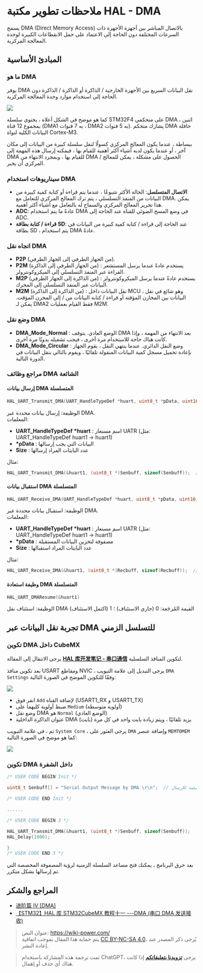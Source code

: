 # ملاحظات تطوير مكتبة HAL - DMA

يسمح DMA (Direct Memory Access) بالاتصال المباشر بين أجهزة الأجهزة ذات السرعات المختلفة دون الحاجة إلى الاعتماد على حمل الانقطاعات الكبيرة لوحدة المعالجة المركزية.

## المبادئ الأساسية

### ما هو DMA

يوفر DMA نقل البيانات السريع بين الأجهزة الخارجية / الذاكرة أو الذاكرة / الذاكرة دون الحاجة إلى استخدام موارد وحدة المعالجة المركزية.

![](https://f004.backblazeb2.com/file/wiki-media/img/20210404153423.png)

كما هو موضح في الشكل أعلاه ، يحتوي سلسلة STM32F4 على متحكمي DMA اثنين ، بمجموع 12 قناة (DMA1 به 7 قنوات ، DMA2 به 5 قنوات). يشارك متحكم DMA حافلة البيانات الكلية لنواة Cortex-M3.

ببساطة ، عندما يكون المعالج المركزي كسولًا لنقل سلسلة كبيرة من البيانات إلى مكان آخر ، أو عندما يكون لديه أشياء أكثر أهمية للقيام بها ، فيمكنه إرسال هذه المهمة إلى DMA للقيام بها ، وبمجرد الانتهاء من DMA / الحصول على مشكلة ، يمكن للمعالج المركزي أن يخبر.

### سيناريوهات استخدام DMA

- **الاتصال المتسلسل**: الحالة الأكثر شيوعًا ، عندما يتم قراءة أو كتابة كمية كبيرة من البيانات من المنفذ التسلسلي ، يتم ترك المعالج المركزي للتعامل مع DMA. يمكن هذا تحرير المعالج المركزي والسماح له بالتعامل مع أشياء أكثر أهمية.
- **ADC**: عادةً ما يتم استخدام DMA في وضع المسح الضوئي للقناة عند الحاجة إلى ADC.
- **قراءة / كتابة بطاقة SD**: عند الحاجة إلى قراءة / كتابة كمية كبيرة من البيانات في بطاقة SD ، يتم استخدام DMA عادةً.

### اتجاه نقل DMA

- **P2P** (من الجهاز الطرفي إلى الجهاز الطرفي).
- **P2M** (من الجهاز الطرفي إلى الذاكرة) : يستخدم عادةً عندما يرسل المستشعر القراءة عبر المنفذ التسلسلي إلى الميكروكونترولر.
- **M2P** (من الذاكرة إلى الجهاز الطرفي) : يستخدم عادةً عندما يرسل الميكروكونترولر البيانات عبر المنفذ التسلسلي إلى المحرك.
- **M2M** (من الذاكرة إلى الذاكرة) : نقل البيانات داخل MCU ، وهو شائع في نقل البيانات بين المخازن المؤقتة أو قراءة / كتابة البيانات من / إلى المخزن المؤقت. يمكن لـ DMA2 فقط القيام بعمليات M2M.

### وضع نقل DMA

- **DMA_Mode_Normal** : الوضع العادي. يتوقف DMA بعد الانتهاء من المهمة ، وإذا كانت هناك حاجة للاستخدام مرة أخرى ، فيجب تشغيله يدويًا مرة أخرى.
- **DMA_Mode_Circular** : وضع النقل الدائري. عندما ينتهي النقل ، يقوم الجهاز بإعادة تحميل مسجل كمية البيانات المنقولة تلقائيًا ، ويقوم بالتالي بنقل البيانات في الدورة التالية.

### مراجع وظائف DMA الشائعة

#### إرسال بيانات DMA المتسلسلة

```c
HAL_UART_Transmit_DMA(UART_HandleTypeDef *huart, uint8_t *pData, uint16_t Size)
```

الوظيفة: إرسال بيانات محددة عبر DMA.  
المعلمات:

- **UART_HandleTypeDef \*huart** : اسم مستعار UATR (مثل: UART_HandleTypeDef huart1 -> huart1)
- **\*pData** : البيانات التي يجب إرسالها
- **Size** : عدد البايتات المراد إرسالها

مثال:

```c
HAL_UART_Transmit_DMA(&huart1, (uint8_t *)Senbuff, sizeof(Senbuff));  // إرسال مصفوفة Senbuff عبر المنفذ التسلسلي
```

#### استقبال بيانات DMA المتسلسلة

```c
HAL_UART_Receive_DMA(UART_HandleTypeDef *huart, uint8_t *pData, uint16_t Size)
```

الوظيفة: استقبال بيانات محددة عبر DMA.  
المعلمات:

- **UART_HandleTypeDef \*huart** : اسم مستعار UATR (مثل: UART_HandleTypeDef huart1 -> huart1)
- **\*pData** : مصفوفة لتخزين البيانات المستقبلة
- **Size** : عدد البايتات المراد استقبالها

مثال:

```c
HAL_UART_Receive_DMA(&huart1, (uint8_t *)Recbuff, sizeof(Recbuff));  // استقبال المنفذ التسلسلي وتخزينه في مصفوفة Recbuff
```

#### وظيفة استعادة DMA المتسلسلة

```c
HAL_UART_DMAResume(&huart1)
```

الوظيفة: استئناف نقل DMA
القيمة المُرجَعة: 0 (جاري الاستئناف) ؛ 1 (اكتمل الاستئناف)

## تجربة نقل البيانات عبر DMA للتسلسل الزمني

### تكوين DMA داخل CubeMX

يرجى الانتقال إلى المقالة [**HAL 库开发笔记 - 串口通信**](https://wiki-power.com/ar/HAL%E5%BA%93%E5%BC%80%E5%8F%91%E7%AC%94%E8%AE%B0-%E4%B8%B2%E5%8F%A3%E9%80%9A%E4%BF%A1) لتكوين المنافذ السلسلية.

بعد تكوين منافذ USART ومقاطع NVIC ، يرجى التبديل إلى علامة التبويب `DMA Settings` وفقًا للتكوين الموضح في الصورة التالية:

![](https://f004.backblazeb2.com/file/wiki-media/img/20210404165541.png)

- انقر فوق `Add` لإضافة القناة (USART1_RX و USART1_TX)
- ضبط أولوية كليهما على `Medium` (أولوية متوسطة)
- وضع نقل DMA هو `Normal` (الوضع العادي)
- عنوان الذاكرة الداخلية DMA يزيد تلقائيًا ، ويتم زيادة بايت واحد في كل مرة (بايت)

ثم ، في علامة التبويب `System Core` ، يرجى العثور على `DMA` وإضافة عنصر `MEMTOMEM` كما هو موضح في الصورة التالية:

![](https://f004.backblazeb2.com/file/wiki-media/img/20210404170002.png)

### تكوين DMA داخل الشفرة

```c title="main.c"
/* USER CODE BEGIN Init */

uint8_t Senbuff[] = "Serial Output Message by DMA \r\n";  // رسالة مخصصة للإرسال

/* USER CODE END Init */

......

/* USER CODE BEGIN 3 */

HAL_UART_Transmit_DMA(&huart1, (uint8_t *)Senbuff, sizeof(Senbuff));
HAL_Delay(1000);

}
/* USER CODE END 3 */
```

بعد حرق البرنامج ، يمكنك فتح مساعد السلسلة الزمنية لرؤية المصفوفة المخصصة التي تم إرسالها بشكل متكرر.

## المراجع والشكر

- [进阶篇 IV [DMA]](https://alchemicronin.github.io/posts/90d72de/#4-0-%E7%BB%83%E4%B9%A0%E9%A1%B9%E7%9B%AE)
- [【STM32】HAL 库 STM32CubeMX 教程十一 ---DMA (串口 DMA 发送接收)](https://blog.csdn.net/as480133937/article/details/104827639)

> عنوان النص: <https://wiki-power.com/>  
> يتم حماية هذا المقال بموجب اتفاقية [CC BY-NC-SA 4.0](https://creativecommons.org/licenses/by/4.0/deed.zh)، يُرجى ذكر المصدر عند إعادة النشر.

> تمت ترجمة هذه المشاركة باستخدام ChatGPT، يرجى [**تزويدنا بتعليقاتكم**](https://github.com/linyuxuanlin/Wiki_MkDocs/issues/new) إذا كانت هناك أي حذف أو إهمال.